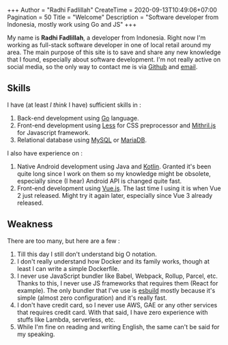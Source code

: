 +++
Author = "Radhi Fadlillah"
CreateTime = 2020-09-13T10:49:06+07:00
Pagination = 50
Title = "Welcome"
Description = "Software developer from Indonesia, mostly work using Go and JS"
+++

My name is **Radhi Fadlillah**, a developer from Indonesia. Right now I'm working as full-stack software developer in one of local retail around my area. The main purpose of this site is to save and share any new knowledge that I found, especially about software development. I'm not really active on social media, so the only way to contact me is via [Github][1] and [email][2].

## Skills

I have (at least _I think_ I have) sufficient skills in :

1. Back-end development using [Go][3] language.
2. Front-end development using [Less][4] for CSS preprocessor and [Mithril.js][5] for Javascript framework.
3. Relational database using [MySQL][6] or [MariaDB][7].

I also have experience on :

1. Native Android development using Java and [Kotlin][8]. Granted it's been quite long since I work on them so my knowledge might be obsolete, especially since (I hear) Android API is changed quite fast.
2. Front-end development using [Vue.js][9]. The last time I using it is when Vue 2 just released. Might try it again later, especially since Vue 3 already released.

## Weakness

There are too many, but here are a few :

1. Till this day I still don't understand big O notation.
2. I don't really understand how Docker and its family works, though at least I can write a simple Dockerfile.
3. I never use JavaScript bundler like Babel, Webpack, Rollup, Parcel, etc. Thanks to this, I never use JS frameworks that requires them (React for example). The only bundler that I've use is [esbuild][10] mostly because it's simple (almost zero configuration) and it's really fast.
4. I don't have credit card, so I never use AWS, GAE or any other services that requires credit card. With that said, I have zero experience with stuffs like Lambda, serverless, etc.
5. While I'm fine on reading and writing English, the same can't be said for my speaking.

[1]: https://github.com/RadhiFadlillah
[2]: m.radhi.f@gmail.com
[3]: https://golang.org/
[4]: http://lesscss.org/
[5]: https://mithril.js.org/
[6]: https://www.mysql.com/
[7]: https://mariadb.com/
[8]: https://kotlinlang.org/
[9]: https://vuejs.org/
[10]: https://github.com/evanw/esbuild